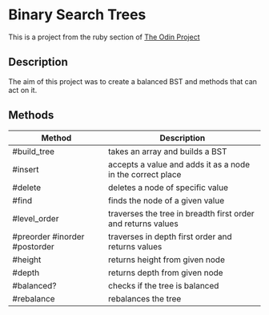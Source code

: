 # Binary Search Trees
This is a project from the ruby section of [The Odin Project](https://www.theodinproject.com/lessons/ruby-binary-search-trees)

## Description
The aim of this project was to create a balanced BST and methods that can act on it.

## Methods

| Method | Description |
| ------------- |-------------|
| #build_tree | takes an array and builds a BST  |
| #insert   | accepts a value and adds it as a node in the correct place     |
| #delete     | deletes a node of specific value  |
| #find  | finds the node of a given value |
| #level_order | traverses the tree in breadth first order and returns values | 
| #preorder #inorder #postorder | traverses in depth first order and returns values |
| #height | returns height from given node |
| #depth | returns depth from given node |
| #balanced? | checks if the tree is balanced |
| #rebalance | rebalances the tree |# binary_search_trees